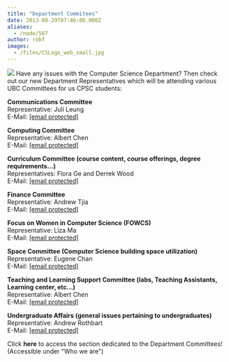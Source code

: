 ```yaml
---
title: "Department Commitees"
date: 2013-08-29T07:46:00.000Z
aliases:
  - /node/567
author: robf
images:
  - /files/CSLogo_web_small.jpg
---
```


![](/files/CSLogo_web_small.jpg)
Have any issues with the Computer Science Department?
Then check out our new Department Representatives which
will be attending various UBC Committees for us CPSC
students:

**Communications Committee** \
Representative: Juli Leung \
E-Mail: [\[email protected\]](/cdn-cgi/l/email-protection#94f7fbf9f9e1fafdf7f5e0fdfbfae7baf7fbf9f9d4f7e7e7e7baf7e7bae1f6f7baf7f5)

**Computing Committee** \
Representative: Albert Chen \
E-Mail: [\[email protected\]](/cdn-cgi/l/email-protection#30535f5d404544595e571e535f5d5d70534343431e53431e4552531e5351)


**Curriculum Committee (course content, course offerings, degree requirements...)** \
Representatives: Flora Ge and Derrek Wood \
E-Mail: [\[email protected\]](/cdn-cgi/l/email-protection#bfdccacdcdd6dccad3cad291dcd0d2d2ffdccccccc91dccc91cadddc91dcde)

**Finance Committee** \
Representative: Andrew Tjia \
E-Mail: [\[email protected\]](/cdn-cgi/l/email-protection#3056595e515e53551e535f5d5d70534343431e53431e4552531e5351)

**Focus on Women in Computer Science (FOWCS)** \
Representative: Liza Ma \
E-Mail: [\[email protected\]](/cdn-cgi/l/email-protection#5f3930283c2c2d3a2f1f3c2c2c2c713c2c712a3d3c713c3e)

**Space Committee (Computer Science building space utilization)** \
Representative: Eugene Chan \
E-Mail: [\[email protected\]](/cdn-cgi/l/email-protection#4330332220266d202c2e2e03203030306d20306d3621206d2022)

**Teaching and Learning Support Committee (labs, Teaching Assistants, Learning center, etc...)** \
Representative: Albert Chen \
E-Mail: [\[email protected\]](/cdn-cgi/l/email-protection#5e2a322d703d3133331e3d2d2d2d703d2d702b3c3d703d3f)

**Undergraduate Affairs (general issues pertaining to undergraduates)** \
Representative: Andrew Rothbart \
E-Mail: [\[email protected\]](/cdn-cgi/l/email-protection#e5908b81809782978481848383848c9796cb868a8888a586969696cb8696cb908786cb8684)

Click **here** to access the section dedicated to the Department Committees! \
(Accessible under "Who we are")
